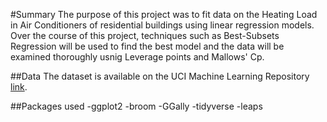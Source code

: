 #Summary
The purpose of this project was to fit data on the Heating Load in Air Conditioners of residential buildings using linear regression models. Over the course of this project, techniques such as Best-Subsets Regression will be used to find the best model and the data will be examined thoroughly usnig Leverage points and Mallows' Cp. 

##Data
The dataset is available on the UCI Machine Learning Repository [link](http://archive.ics.uci.edu/ml/datasets/Energy+efficiency?ref=datanews.io). 

##Packages used
-ggplot2
-broom
-GGally
-tidyverse
-leaps


